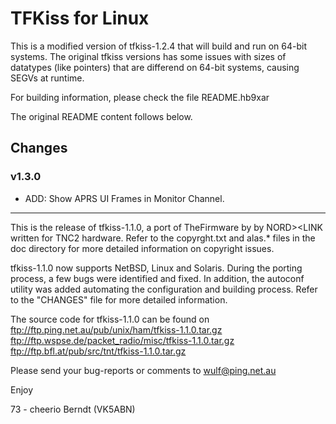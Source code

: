 # TFKiss for Linux

This is a modified version of tfkiss-1.2.4 that will build and
run on 64-bit systems. The original tfkiss versions has some issues with
sizes of datatypes (like pointers) that are differend on 64-bit systems,
causing SEGVs at runtime.

For building information, please check the file README.hb9xar

The original README content follows below.

## Changes

### v1.3.0

- ADD: Show APRS UI Frames in Monitor Channel.

----------------------

This is the release of tfkiss-1.1.0, a port of TheFirmware by
by NORD><LINK written for TNC2 hardware. Refer to the copyrght.txt and
alas.* files in the doc directory for more detailed information on
copyright issues.

tfkiss-1.1.0 now supports NetBSD, Linux and Solaris. During the porting 
process, a few bugs were identified and fixed. In addition, the autoconf
utility was added automating the configuration and building process.
Refer to the "CHANGES" file for more detailed information. 

The source code for tfkiss-1.1.0 can be found on 
ftp://ftp.ping.net.au/pub/unix/ham/tfkiss-1.1.0.tar.gz
ftp://ftp.wspse.de/packet_radio/misc/tfkiss-1.1.0.tar.gz
ftp://ftp.bfl.at/pub/src/tnt/tfkiss-1.1.0.tar.gz

Please send your bug-reports or comments to wulf@ping.net.au

Enjoy

73 -
cheerio Berndt
(VK5ABN)
